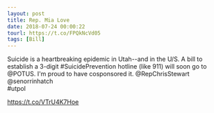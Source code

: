 ```yaml
---
layout: post
title: Rep. Mia Love
date: 2018-07-24 00:00:22
tourl: https://t.co/FPQkNcVd05
tags: [Bill]
---
```

Suicide is a heartbreaking epidemic in Utah--and in the U/S.  A bill to establish a 3-digit #SuicidePrevention hotline (like 911) will soon go to @POTUS. I'm proud to have cosponsored it.   @RepChrisStewart  @senorrinhatch  
#utpol

https://t.co/VTrU4K7Hoe